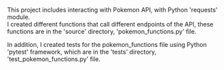 This project includes interacting with Pokemon API, with Python 'requests' module.<br>
I created different functions that call different endpoints of the API, these functions are in the 'source' directory, 'pokemon_functions.py' file.

In addition, I created tests for the pokemon_functions file using Python 'pytest' framework, which are in the 'tests' directory, 'test_pokemon_functions.py' file.
